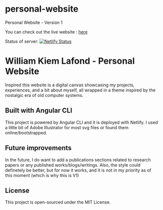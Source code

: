 # personal-website
Personal Website  - Version 1

You can check out the live website : [here ]([-url-here.org](https://william-kiem-lafond.netlify.app/home))

Status of server: [![Netlify Status](https://api.netlify.com/api/v1/badges/8eebd037-0900-41aa-8e11-29bc32150842/deploy-status)](https://app.netlify.com/sites/william-kiem-lafond/deploys)
# William Kiem Lafond - Personal Website

Inspired this website is a digital canvas showcasing my projects, experiences, and a bit about myself, all wrapped in a theme inspired by the nostalgic era of old computer systems.


## Built with Angular CLI

This project is powered by Angular CLI and it is deployed with Netlify. I used a little bit of Adobe Illustrator for most svg files or found them online/bootstrapped.


## Future improvements

In the future, I do want to add a publications sections related to research papers or any published works/blogs/writings.
Also, the style could definetely be better, but for now it works, and it is not in my priority as of this moment (which is why this is V1)

## License
This project is open-sourced under the MIT License.





